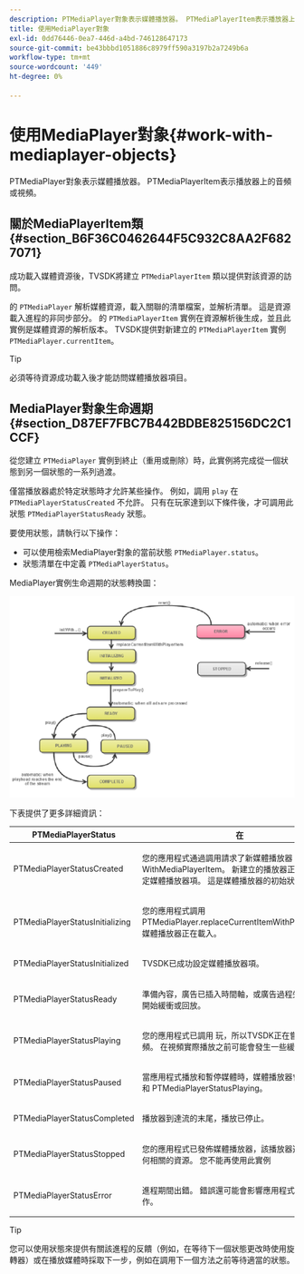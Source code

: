 ```yaml
---
description: PTMediaPlayer對象表示媒體播放器。 PTMediaPlayerItem表示播放器上的音頻或視頻。
title: 使用MediaPlayer對象
exl-id: 0dd76446-0ea7-446d-a4bd-746128647173
source-git-commit: be43bbbd1051886c8979ff590a3197b2a7249b6a
workflow-type: tm+mt
source-wordcount: '449'
ht-degree: 0%

---
```


# 使用MediaPlayer對象{#work-with-mediaplayer-objects}

PTMediaPlayer對象表示媒體播放器。 PTMediaPlayerItem表示播放器上的音頻或視頻。

## 關於MediaPlayerItem類 {#section_B6F36C0462644F5C932C8AA2F6827071}

成功載入媒體資源後，TVSDK將建立 `PTMediaPlayerItem` 類以提供對該資源的訪問。

的 `PTMediaPlayer` 解析媒體資源，載入關聯的清單檔案，並解析清單。 這是資源載入進程的非同步部分。 的 `PTMediaPlayerItem` 實例在資源解析後生成，並且此實例是媒體資源的解析版本。 TVSDK提供對新建立的 `PTMediaPlayerItem` 實例 `PTMediaPlayer.currentItem`。

>[!TIP]
>
>必須等待資源成功載入後才能訪問媒體播放器項目。

## MediaPlayer對象生命週期 {#section_D87EF7FBC7B442BDBE825156DC2C1CCF}

從您建立 `PTMediaPlayer` 實例到終止（重用或刪除）時，此實例將完成從一個狀態到另一個狀態的一系列過渡。

僅當播放器處於特定狀態時才允許某些操作。 例如，調用 `play` 在 `PTMediaPlayerStatusCreated` 不允許。 只有在玩家達到以下條件後，才可調用此狀態 `PTMediaPlayerStatusReady` 狀態。

要使用狀態，請執行以下操作：

* 可以使用檢索MediaPlayer對象的當前狀態 `PTMediaPlayer.status`。
* 狀態清單在中定義 `PTMediaPlayerStatus`。

MediaPlayer實例生命週期的狀態轉換圖：
<!--<a id="fig_1C55DE3F186F4B36AFFDCDE90379534C"></a>-->

![](assets/player-state-transitions-diagram-ios2_web.png)

下表提供了更多詳細資訊：

<table id="table_426F0093E4214EA88CD72A7796B58DFD"> 
 <thead> 
  <tr> 
   <th colname="col1" class="entry"> PTMediaPlayerStatus </th> 
   <th colname="col2" class="entry"> 在 </th> 
  </tr> 
 </thead>
 <tbody> 
  <tr> 
   <td colname="col1"> <p><span class="codeph"> PTMediaPlayerStatusCreated</span> </p> </td> 
   <td colname="col2"> <p>您的應用程式通過調用請求了新媒體播放器 <span class="codeph"> 播放器WithMediaPlayerItem</span>。 新建立的播放器正在等待您指定媒體播放器項。 這是媒體播放器的初始狀態。 </p> </td> 
  </tr> 
  <tr> 
   <td colname="col1"> <p> <span class="codeph"> PTMediaPlayerStatusInitializing</span> </p> </td> 
   <td colname="col2"> <p>您的應用程式調用 <span class="codeph"> PTMediaPlayer.replaceCurrentItemWithPlayerItem</span>，媒體播放器正在載入。 </p> </td> 
  </tr> 
  <tr> 
   <td colname="col1"> <p><span class="codeph"> PTMediaPlayerStatusInitialized</span> </p> </td> 
   <td colname="col2"> <p>TVSDK已成功設定媒體播放器項。 </p> </td> 
  </tr> 
  <tr> 
   <td colname="col1"> <p> <span class="codeph"> PTMediaPlayerStatusReady</span> </p> </td> 
   <td colname="col2"> <p>準備內容，廣告已插入時間軸，或廣告過程失敗。 可以開始緩衝或回放。 </p> </td> 
  </tr> 
  <tr> 
   <td colname="col1"> <p><span class="codeph"> PTMediaPlayerStatusPlaying</span> </p> </td> 
   <td colname="col2"> <p>您的應用程式已調用 <span class="codeph"> 玩</span>，所以TVSDK正在嘗試播放視頻。 在視頻實際播放之前可能會發生一些緩衝。 </p> </td> 
  </tr> 
  <tr> 
   <td colname="col1"> <p><span class="codeph"> PTMediaPlayerStatusPaused</span> </p> </td> 
   <td colname="col2"> <p>當應用程式播放和暫停媒體時，媒體播放器會在此狀態和 <span class="codeph"> PTMediaPlayerStatusPlaying</span>。 </p> </td> 
  </tr> 
  <tr> 
   <td colname="col1"> <p><span class="codeph"> PTMediaPlayerStatusCompleted</span> </p> </td> 
   <td colname="col2"> <p>播放器到達流的末尾，播放已停止。 </p> </td> 
  </tr> 
  <tr> 
   <td colname="col1"> <p><span class="codeph"> PTMediaPlayerStatusStopped</span> </p> </td> 
   <td colname="col2"> <p>您的應用程式已發佈媒體播放器，該播放器還會釋放任何相關的資源。 您不能再使用此實例 </p> </td> 
  </tr> 
  <tr> 
   <td colname="col1"> <p><span class="codeph"> PTMediaPlayerStatusError</span> </p> </td> 
   <td colname="col2"> <p>進程期間出錯。 錯誤還可能會影響應用程式下一步的操作。 </p> </td> 
  </tr> 
 </tbody> 
</table>

>[!TIP]
>
>您可以使用狀態來提供有關該進程的反饋（例如，在等待下一個狀態更改時使用旋轉器）或在播放媒體時採取下一步，例如在調用下一個方法之前等待適當的狀態。
